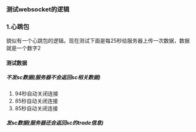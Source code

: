 ### 测试websocket的逻辑

### 1.心跳包
貌似有一个心跳包的逻辑。现在测试下面是每25秒给服务器上传一次数据，数据就是一个数字2

#### 测试数据
##### 不发sc数据(服务器不会返回sc相关数据)
1. 94秒自动关闭连接
2. 85秒自动关闭连接
3. 85秒自动关闭连接

##### 发sc数据(服务器还会返回sc的trade信息)
